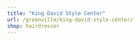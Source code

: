 ```yaml
---
title: "King David Style Center"
url: /greenville/king-david-style-center/
shop: hairdresser
---
```

